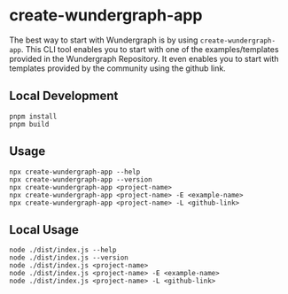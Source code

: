 # create-wundergraph-app

The best way to start with Wundergraph is by using `create-wundergraph-app`. This CLI tool enables you to start with one of the examples/templates provided in the Wundergraph Repository. It even enables you to start with templates provided by the community using the github link.

## Local Development

```shell
pnpm install
pnpm build
```

## Usage

```shell
npx create-wundergraph-app --help
npx create-wundergraph-app --version
npx create-wundergraph-app <project-name>
npx create-wundergraph-app <project-name> -E <example-name>
npx create-wundergraph-app <project-name> -L <github-link>
```

## Local Usage

```shell
node ./dist/index.js --help
node ./dist/index.js --version
node ./dist/index.js <project-name>
node ./dist/index.js <project-name> -E <example-name>
node ./dist/index.js <project-name> -L <github-link>
```
